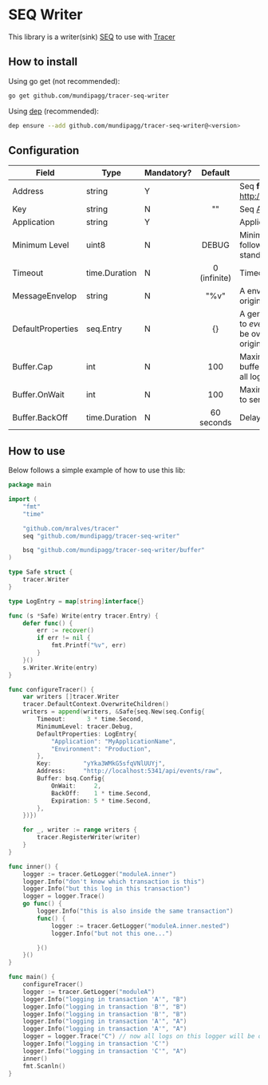 # SEQ Writer
This library is a writer(sink) [SEQ](https://datalust.co/) to use with [Tracer](https://github.com/mralves/tracer)

## How to install
Using go get (not recommended):
```bash
go get github.com/mundipagg/tracer-seq-writer
```

Using [dep](github.com/golang/dep) (recommended):
```bash
dep ensure --add github.com/mundipagg/tracer-seq-writer@<version>
```

## Configuration

|Field|Type|Mandatory?|Default|Description|
|---|---|---|:---:|---|
|Address|string|Y||Seq **full** endpoint (i.e. http://seq.io/api/events/eaw)|
|Key|string|N|""|Seq [API Key](https://docs.datalust.co/docs/api-keys)|
|Application|string|Y||Application name|
|Minimum Level|uint8|N|DEBUG|Minimum Level to log following the [syslog](https://en.wikipedia.org/wiki/Syslog#Severity_level) standard|
|Timeout|time.Duration|N|0 (infinite)|Timeout of the HTTP client|
|MessageEnvelop|string|N|"%v"|A envelop that *wraps* the original message|
|DefaultProperties|seq.Entry|N|{}|A generic object to append to *every* log entry, but can be overwritten by the original log entry|
|Buffer.Cap|int|N|100| Maximum capacity of the log buffer, when the buffer is full all logs are sent at once|
|Buffer.OnWait|int|N|100| Maximum size of the queue to send to Seq|
|Buffer.BackOff|time.Duration|N|60 seconds| Delay between retries to Seq|

## How to use

Below follows a simple example of how to use this lib:

```go
package main

import (
	"fmt"
	"time"

	"github.com/mralves/tracer"
	seq "github.com/mundipagg/tracer-seq-writer"

	bsq "github.com/mundipagg/tracer-seq-writer/buffer"
)

type Safe struct {
	tracer.Writer
}

type LogEntry = map[string]interface{}

func (s *Safe) Write(entry tracer.Entry) {
	defer func() {
		err := recover()
		if err != nil {
			fmt.Printf("%v", err)
		}
	}()
	s.Writer.Write(entry)
}

func configureTracer() {
	var writers []tracer.Writer
	tracer.DefaultContext.OverwriteChildren()
	writers = append(writers, &Safe{seq.New(seq.Config{
		Timeout:      3 * time.Second,
		MinimumLevel: tracer.Debug,
		DefaultProperties: LogEntry{
			"Application": "MyApplicationName",
			"Environment": "Production",
		},
		Key:         "yYka3WMkG5sfqVNlUUYj",
		Address:     "http://localhost:5341/api/events/raw",
		Buffer: bsq.Config{
			OnWait:     2,
			BackOff:    1 * time.Second,
			Expiration: 5 * time.Second,
		},
	})})

	for _, writer := range writers {
		tracer.RegisterWriter(writer)
	}
}

func inner() {
	logger := tracer.GetLogger("moduleA.inner")
	logger.Info("don't know which transaction is this")
	logger.Info("but this log in this transaction")
	logger = logger.Trace()
	go func() {
		logger.Info("this is also inside the same transaction")
		func() {
			logger := tracer.GetLogger("moduleA.inner.nested")
			logger.Info("but not this one...")

		}()
	}()
}

func main() {
	configureTracer()
	logger := tracer.GetLogger("moduleA")
	logger.Info("logging in transaction 'A'", "B")
	logger.Info("logging in transaction 'B'", "B")
	logger.Info("logging in transaction 'B'", "B")
	logger.Info("logging in transaction 'A'", "A")
	logger.Info("logging in transaction 'A'", "A")
	logger = logger.Trace("C") // now all logs on this logger will be on the transaction C
	logger.Info("logging in transaction 'C'")
	logger.Info("logging in transaction 'C'", "A")
	inner()
	fmt.Scanln()
}

```

